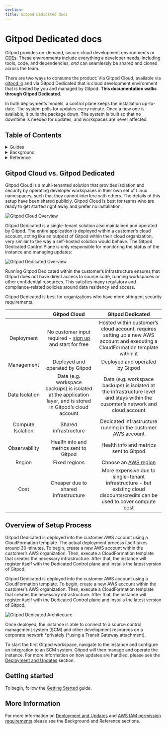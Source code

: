 ```yaml
---
section:
title: Gitpod Dedicated docs
---
```


# Gitpod Dedicated docs

Gitpod provides on-demand, secure cloud development environments or [CDEs](/cde). These environments include everything a developer needs, including tools, code, and dependencies, _and_ can seamlessly be shared and cloned across the team.

There are two ways to consume the product: Via Gitpod Cloud, available via [gitpod.io](https://gitpod.io) and via Gitpod Dedicated that is cloud development environment that is hosted by you and managed by Gitpod. **This documentation walks through Gitpod Dedicated.**

In both deployments models, a control plane keeps the installation up-to-date. The system polls for updates every minute. Once a new one is available, it pulls the package down. The system is built so that no downtime is needed for updates, and workspaces are never affected.

## Table of Contents

<details>

<summary class="font-bold text-h6 text-important">Guides</summary>

-   [Getting Started](/docs/gitpod-dedicated/guides/getting-started)
-   [(Not) modifying your AWS Account](/docs/gitpod-dedicated/guides/not-modify-your-aws-account)
-   [Updating the Gitpod Dedicated Infrastructure](/docs/gitpod-dedicated/guides/updating-gitpod-dedicated-infrastructure)
-   [Getting Access to the Instance for Debugging](/docs/gitpod-dedicated/guides/getting-access-to-the-instance-for-debugging)
-   [Using Custom Domains](/docs/gitpod-dedicated/guides/using-custom-domains)
-   [Using a Custom or Private CA](/docs/gitpod-dedicated/guides/using-custom-or-private-CA)
-   [Using Private VPC Resolvers](/docs/gitpod-dedicated/guides/using-private-vpc-resolvers)
<!-- -   [Using Private ECR Repositories for Workspace Images](/docs/gitpod-dedicated/guides/use-private-ecr-repos-for-workspace-images) -->
-   [Accessing data exported from your instance](/docs/gitpod-dedicated/guides/accessing-data-exported-from-your-instance)
-   [Reserving AWS Instances to Save Cost](/docs/gitpod-dedicated/guides/reserving-aws-instances-to-save-cost)
-   [Deleting your Gitpod installation](/docs/gitpod-dedicated/guides/deleting-your-gitpod-installation)

</details>

<details class="mt-micro">

<summary class="font-bold text-h6 text-important">Background</summary>

-   [Data and Observability](/docs/gitpod-dedicated/background/data-observability)
-   [Deployment and Updates](/docs/gitpod-dedicated/background/deployment-updates)

</details>

<details class="mt-micro">

<summary class="font-bold text-h6 text-important">Reference</summary>

-   [AWS IAM permission requirements](/docs/gitpod-dedicated/reference/AWS-IAM-permission-requirements)
-   [Architecture](/docs/gitpod-dedicated/reference/architecture)
-   [Networking and Data Flow](/docs/gitpod-dedicated/reference/networking-data-flows)
-   [Infrastructure Cost](/docs/gitpod-dedicated/reference/infrastructure-cost)
-   [Infrastrcture Update Changelog](/docs/gitpod-dedicated/reference/infrastructure-update-changelog)

</details>

## Gitpod Cloud vs. Gitpod Dedicated

Gitpod Cloud is a multi-tenanted solution that provides isolation and security by operating developer workspaces in their own set of Linux namespaces, such that they cannot interfere with others. The details of this setup have been shared publicly. Gitpod Cloud is best for teams who are ready to get started right away and prefer no installation.

![Gitpod Cloud Overview](/images/docs/gitpod-dedicated/gitpod-cloud-overview.webp)

Gitpod Dedicated is a single-tenant solution also maintained and operated by Gitpod. The entire application is deployed within a customer's cloud account, acting like an outpost of Gitpod within their cloud organization, very similar to the way a self-hosted solution would behave. The Gitpod Dedicated Control Plane is only responsible for monitoring the status of the instance and managing updates:

![Gitpod Dedicated Overview](/images/docs/gitpod-dedicated/gitpod-dedicated-overview.webp)

Running Gitpod Dedicated within the customer’s infrastructure ensures that Gitpod does not have direct access to source code, running workspaces or other confidential resources. This satisfies many regulatory and compliance-related policies around data residency and access.

Gitpod Dedicated is best for organizations who have more stringent security requirements.

|                   |                                                Gitpod Cloud                                                 |                                                        Gitpod Dedicated                                                         |
| :---------------: | :---------------------------------------------------------------------------------------------------------: | :-----------------------------------------------------------------------------------------------------------------------------: |
|    Deployment     |          No customer input required - [sign up](https://gitpod.io/workspaces/) and start for free           | Hosted within customer’s cloud account, requires setting up a new AWS account and executing a CloudFormation template within it |
|    Management     |                                       Deployed and operated by Gitpod                                       |                                                 Deployed and operated by Gitpod                                                 |
|  Data Isolation   | Data (e.g. workspace backups) is isolated at the application layer, and is stored in Gitpod’s cloud account | Data (e.g. workspace backups) is isolated at the infrastructure level and stays within the cusomter’s network and cloud account |
| Compute Isolation |                                            Shared infrastructure                                            |                                  Dedicated infrastructure running in the customer AWS account                                   |
|   Observability   |                                   Health info and metrics sent to Gitpod                                    |                                             Health info and metrics sent to Gitpod                                              |
|      Region       |                                                Fixed regions                                                |                   Choose an [AWS region](https://aws.amazon.com/about-aws/global-infrastructure/regions_az/)                    |
|       Cost        |                                    Cheaper due to shared infrastructure                                     |   More expensive due to single-tenant infrastructure - but existing cloud discounts/credits can be used to cover compute cost   |

## Overview of Setup Process

Gitpod Dedicated is deployed into the customer AWS account using a CloudFormation template. The actual deployment process itself takes around 30 minutes. To begin, create a new AWS account within the customer’s AWS organization. Then, execute a CloudFormation template that creates the necessary infrastructure. After that, the instance will register itself with the Dedicated Control plane and installs the latest version of Gitpod.

Gitpod Dedicated is deployed into the customer AWS account using a CloudFormation template. To begin, create a new AWS account within the customer’s AWS organization. Then, execute a CloudFormation template that creates the necessary infrastructure. After that, the instance will register itself with the Dedicated Control plane and installs the latest version of Gitpod.

![Gitpod Dedicated Architecture](/images/docs/gitpod-dedicated/gitpod-dedicated-architecture.webp)

Once deployed, the instance is able to connect to a source control management system (SCM) and other development resources on a corporate network *privately (*using a Transit Gateway attachment).

To start the first Gitpod workspace, navigate to the instance and configure an integration to an SCM system. Gitpod will then manage and operate the instance. For more information on how updates are handled, please see the [Deployment and Updates](/docs/gitpod-dedicated/background/deployment-updates) section.

## Getting started

To begin, follow the [Getting Started](/docs/gitpod-dedicated/guides/getting-started) guide.

## More Information

For more information on [Deployment and Updates](/docs/gitpod-dedicated/background/deployment-updates) and [AWS IAM permission requirements](/docs/gitpod-dedicated/reference/AWS-IAM-permission-requirements) please see the Background and Reference sections.

